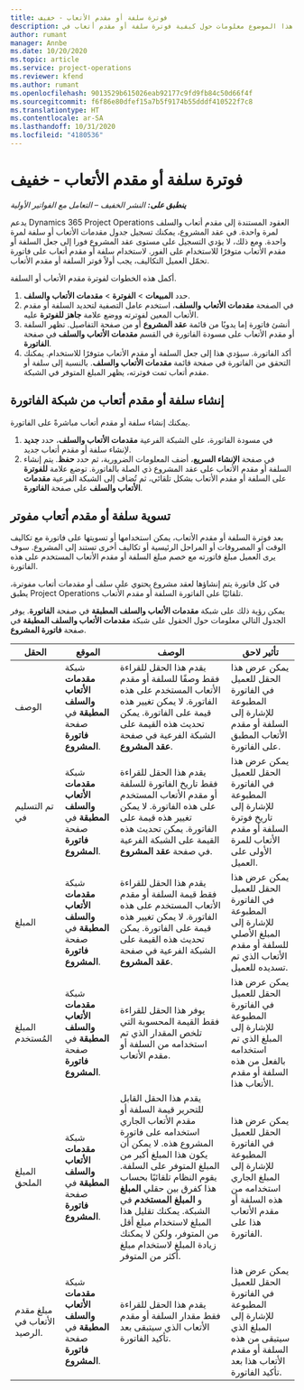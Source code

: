 ```yaml
---
title: فوترة سلفة أو مقدم الأتعاب - خفيف
description: يقدم هذا الموضوع معلومات حول كيفية فوترة سلفة أو مقدم أتعاب في Project Operations.
author: rumant
manager: Annbe
ms.date: 10/20/2020
ms.topic: article
ms.service: project-operations
ms.reviewer: kfend
ms.author: rumant
ms.openlocfilehash: 9013529b615026eab92177c9fd9fb84c50d66f4f
ms.sourcegitcommit: f6f86e80dfef15a7b5f9174b55dddf410522f7c8
ms.translationtype: HT
ms.contentlocale: ar-SA
ms.lasthandoff: 10/31/2020
ms.locfileid: "4180536"
---
```

# <a name="invoice-a-retainer-or-an-advance---lite"></a>فوترة سلفة أو مقدم الأتعاب - خفيف

_**ينطبق على:** النشر الخفيف – التعامل مع الفواتير الأولية_

يدعم Dynamics 365 Project Operations العقود المستندة إلى مقدم أتعاب والسلف لمرة واحدة. في عقد المشروع، يمكنك تسجيل جدول مقدمات الأتعاب أو سلفة لمرة واحدة. ومع ذلك، لا يؤدي التسجيل على مستوى عقد المشروع فورا إلى جعل السلفة أو مقدم الأتعاب متوفرًا للاستخدام على الفور. لاستخدام سلفة أو مقدم أتعاب على فاتورة تحمّل العميل التكاليف، يجب أولاً فوتر السلفة أو مقدم الأتعاب.

أكمل هذه الخطوات لفوترة مقدم الأتعاب أو السلفة.

1. حدد **المبيعات** > **الفوترة** > **مقدمات الأتعاب والسلف**. 
2. في الصفحة **مقدمات الأتعاب والسلف**، استخدم عامل التصفية لتحديد السلفة أو مقدم الأتعاب المعين لفوترته ووضع علامة **جاهز للفوترة** عليه.
3. أنشئ فاتورة إما يدويًا من قائمة **عقد المشروع** أو من صفحة التفاصيل. تظهر السلفة أو مقدم الأتعاب على مسودة الفاتورة في القسم **مقدمات الأتعاب والسلف** في صفحة **الفاتورة**.
4. أكد الفاتورة. سيؤدي هذا إلى جعل السلفة أو مقدم الأتعاب متوفرًا للاستخدام. يمكنك التحقق من الفاتورة في صفحة قائمة **مقدمات الأتعاب والسلف**. بالنسبة إلى سلفة أو مقدم أتعاب تمت فوترته، يظهر المبلغ المتوفر في الشبكة.

## <a name="create-a-retainer-or-advance-from-the-invoice-grid"></a>إنشاء سلفة أو مقدم أتعاب من شبكة الفاتورة

يمكنك إنشاء سلفة أو مقدم أتعاب مباشرةً على الفاتورة.

1. في مسودة الفاتورة، على الشبكة الفرعية **مقدمات الأتعاب والسلف**، حدد **جديد** لإنشاء سلفة أو مقدم أتعاب جديد. 
2. في صفحة **الإنشاء السريع**، أضف المعلومات الضرورية، ثم حدد **حفظ**. يتم إنشاء السلفة أو مقدم الأتعاب على عقد المشروع ذي الصلة بالفاتورة. توضع علامة **للفوترة‏‎** على السلفة أو مقدم الأتعاب بشكل تلقائي، ثم تُضاف إلى الشبكة الفرعية **مقدمات الأتعاب والسلف** على صفحة **الفاتورة**.

## <a name="reconcile-an-invoiced-retainer-or-advance"></a>تسوية سلفة أو مقدم أتعاب مفوتر

بعد فوترة السلفة أو مقدم الأتعاب، يمكن استخدامها أو تسويتها على فاتورة مع تكاليف الوقت أو المصروفات أو المراحل الرئيسية أو تكاليف أخرى تستند إلى المشروع. سوف يرى العميل مبلغ فاتورته مع خصم مبلغ السلفة أو مقدم الأتعاب المستخدم على هذه الفاتورة.

في كل فاتورة يتم إنشاؤها لعقد مشروع يحتوي على سلف أو مقدمات أتعاب مفوترة، يطبق Project Operations تلقائيًا على الفاتورة السلفة أو مقدم الأتعاب.

يمكن رؤية ذلك على شبكة **مقدمات الأتعاب والسلف المطبقة** في صفحة **الفاتورة**. يوفر الجدول التالي معلومات حول الحقول على شبكة **مقدمات الأتعاب والسلف المطبقة** في صفحة **فاتورة المشروع**.

| الحقل | الموقع | ‏‏الوصف | تأثير لاحق |
| --- | --- | --- | --- |
| ‏‏الوصف | شبكة **مقدمات الأتعاب والسلف المطبقة** في صفحة **فاتورة المشروع**. |يقدم هذا الحقل للقراءة فقط وصفًا للسلفة أو مقدم الأتعاب المستخدم على هذه الفاتورة. لا يمكن تغيير هذه قيمة على الفاتورة. يمكن تحديث هذه القيمة على الشبكة الفرعية في صفحة **عقد المشروع**. | يمكن عرض هذا الحقل للعميل في الفاتورة المطبوعة للإشارة إلى السلفة أو مقدم الأتعاب المطبق على الفاتورة. |
| تم التسليم في | شبكة **مقدمات الأتعاب والسلف المطبقة** في صفحة **فاتورة المشروع**.  | يقدم هذا الحقل للقراءة فقط تاريخ الفاتورة للسلفة أو مقدم الأتعاب المستخدم على هذه الفاتورة. لا يمكن تغيير هذه قيمة على الفاتورة. يمكن تحديث هذه القيمة على الشبكة الفرعية في صفحة **عقد المشروع**. | يمكن عرض هذا الحقل للعميل في الفاتورة المطبوعة للإشارة إلى تاريخ فوترة السلفة أو مقدم الأتعاب للمرة الأولى على العميل. |
| المبلغ | شبكة **مقدمات الأتعاب والسلف المطبقة** في صفحة **فاتورة المشروع**.  | يقدم هذا الحقل للقراءة فقط قيمة السلفة أو مقدم الأتعاب المستخدم على هذه الفاتورة. لا يمكن تغيير هذه قيمة على الفاتورة. يمكن تحديث هذه القيمة على الشبكة الفرعية في صفحة **عقد المشروع**. | يمكن عرض هذا الحقل للعميل في الفاتورة المطبوعة للإشارة إلى المبلغ الأصلي للسلفة أو مقدم الأتعاب الذي تم تسديده للعميل. |
| ‏‫المبلغ المُستخدم | شبكة **مقدمات الأتعاب والسلف المطبقة** في صفحة **فاتورة المشروع**.  | يوفر هذا الحقل للقراءة فقط القيمة المحسوبة التي تلخص المقدار الذي تم استخدامه من السلفة أو مقدم الأتعاب. | يمكن عرض هذا الحقل للعميل في الفاتورة المطبوعة للإشارة إلى المبلغ الذي تم استخدامه بالفعل من هذه السلفة أو مقدم الأتعاب هذا. |
| المبلغ الملحق | شبكة **مقدمات الأتعاب والسلف المطبقة** في صفحة **فاتورة المشروع**.  | يقدم هذا الحقل القابل للتحرير قيمة السلفة أو مقدم الأتعاب الجاري استخدامه على فاتورة المشروع هذه. لا يمكن أن يكون هذا المبلغ أكبر من المبلغ المتوفر على السلفة. يقوم النظام تلقائيًا بحساب هذا كفرق بين حقلي **المبلغ** و **المبلغ المستخدم** في الشبكة. يمكنك تقليل هذا المبلغ لاستخدام مبلغ أقل من المتوفر، ولكن لا يمكنك زيادة المبلغ لاستخدام مبلغ أكثر من المتوفر. | يمكن عرض هذا الحقل للعميل في الفاتورة المطبوعة للإشارة إلى المبلغ الجاري استخدامه من هذه السلفة أو مقدم الأتعاب هذا على الفاتورة. |
| مبلغ مقدم الأتعاب في الرصيد. | شبكة **مقدمات الأتعاب والسلف المطبقة** في صفحة **فاتورة المشروع**.  | يقدم هذا الحقل للقراءة فقط مقدار السلفة أو مقدم الأتعاب الذي سيتبقى بعد تأكيد الفاتورة. | يمكن عرض هذا الحقل للعميل في الفاتورة المطبوعة للإشارة إلى المبلغ الذي سيتبقى من هذه السلفة أو مقدم الأتعاب هذا بعد تأكيد الفاتورة. |

